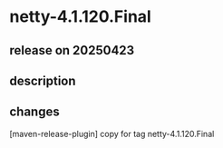 # netty-4.1.120.Final

## release on 20250423

## description

## changes

[maven-release-plugin] copy for tag netty-4.1.120.Final

